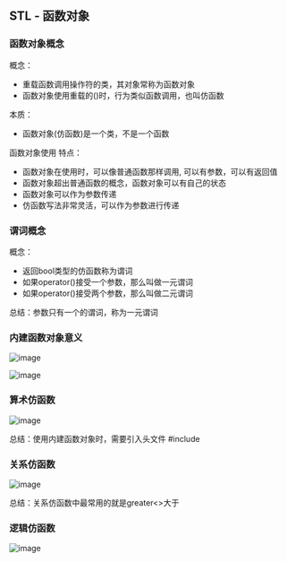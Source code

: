 ## STL - 函数对象

### 函数对象概念

概念：
* 重载函数调用操作符的类，其对象常称为函数对象
* 函数对象使用重载的()时，行为类似函数调用，也叫仿函数

本质：
* 函数对象(仿函数)是一个类，不是一个函数

函数对象使用
特点：
* 函数对象在使用时，可以像普通函数那样调用, 可以有参数，可以有返回值
* 函数对象超出普通函数的概念，函数对象可以有自己的状态
* 函数对象可以作为参数传递
* 仿函数写法非常灵活，可以作为参数进行传递

### 谓词概念

概念：
* 返回bool类型的仿函数称为谓词
* 如果operator()接受一个参数，那么叫做一元谓词
* 如果operator()接受两个参数，那么叫做二元谓词

总结：参数只有一个的谓词，称为一元谓词

### 内建函数对象意义
![image](https://user-images.githubusercontent.com/38579506/130352600-503551c8-9d02-49ce-9562-8dae7f1830d2.png)

![image](https://user-images.githubusercontent.com/38579506/130352605-0d3918ed-5160-4a9f-9e9f-8ae3de4a311e.png)

### 算术仿函数

![image](https://user-images.githubusercontent.com/38579506/130352622-6cfe73a2-ccf4-44e5-a3df-8b7c1f943148.png)

总结：使用内建函数对象时，需要引入头文件 #include <functional>
  
### 关系仿函数
  
![image](https://user-images.githubusercontent.com/38579506/130352633-873efe97-2bea-4329-9ef8-e905fd98d300.png)

  
总结：关系仿函数中最常用的就是greater<>大于

### 逻辑仿函数
  
![image](https://user-images.githubusercontent.com/38579506/130352659-678f8b0f-33c9-4382-abfa-d81dd6558a3e.png)

  
